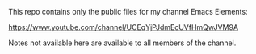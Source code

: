 This repo contains only the public files for my channel Emacs Elements:

https://www.youtube.com/channel/UCEqYjPJdmEcUVfHmQwJVM9A

Notes not available here are available to all members of the channel.
